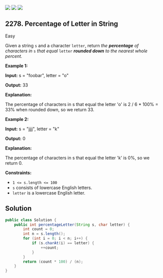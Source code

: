 [![](https://img.shields.io/github/stars/javadev/LeetCode-in-Java?label=Stars&style=flat-square)](https://github.com/javadev/LeetCode-in-Java)
[![](https://img.shields.io/github/forks/javadev/LeetCode-in-Java?label=Fork%20me%20on%20GitHub%20&style=flat-square)](https://github.com/javadev/LeetCode-in-Java/fork)
[![](https://img.shields.io/badge/-LeetCode%20in%20Kotlin-blue?style=flat-square)](https://github.com/javadev/LeetCode-in-Kotlin)

## 2278\. Percentage of Letter in String

Easy

Given a string `s` and a character `letter`, return _the **percentage** of characters in_ `s` _that equal_ `letter` _**rounded down** to the nearest whole percent._

**Example 1:**

**Input:** s = "foobar", letter = "o"

**Output:** 33

**Explanation:**

The percentage of characters in s that equal the letter 'o' is 2 / 6 \* 100% = 33% when rounded down, so we return 33.

**Example 2:**

**Input:** s = "jjjj", letter = "k"

**Output:** 0

**Explanation:**

The percentage of characters in s that equal the letter 'k' is 0%, so we return 0.

**Constraints:**

*   `1 <= s.length <= 100`
*   `s` consists of lowercase English letters.
*   `letter` is a lowercase English letter.

## Solution

```java
public class Solution {
    public int percentageLetter(String s, char letter) {
        int count = 0;
        int n = s.length();
        for (int i = 0; i < n; i++) {
            if (s.charAt(i) == letter) {
                ++count;
            }
        }
        return (count * 100) / (n);
    }
}
```
